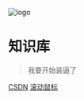 ![logo](https://docsify.js.org/_media/icon.svg)
# 知识库

> 我要开始装逼了

[CSDN](https://blog.csdn.net)
[滚动鼠标](#introduction)